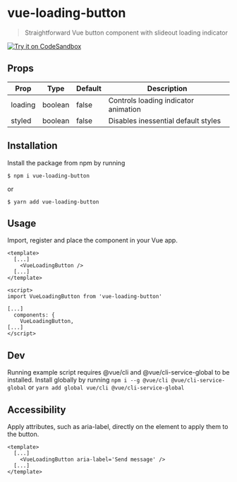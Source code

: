# vue-loading-button

> Straightforward Vue button component with slideout loading indicator

[![Try it on CodeSandbox](https://codesandbox.io/static/img/play-codesandbox.svg)](https://codesandbox.io/s/4zywwyjxw7)

## Props

|Prop   |Type   |Default|Description                         |
|-------|-------|-------|------------------------------------|
|loading|boolean|false  |Controls loading indicator animation|
|styled |boolean|false  |Disables inessential default styles |

## Installation

Install the package from npm by running

```
$ npm i vue-loading-button
```

or

```
$ yarn add vue-loading-button
```

## Usage

Import, register and place the component in your Vue app.

```
<template>
  [...]
    <VueLoadingButton />
  [...]
</template>

<script>
import VueLoadingButton from 'vue-loading-button'

[...]
  components: {
    VueLoadingButton,
[...]
</script>
```

## Dev

Running example script requires @vue/cli and @vue/cli-service-global to be installed.
Install globally by running `npm i --g @vue/cli @vue/cli-service-global` or `yarn add global vue/cli @vue/cli-service-global`

## Accessibility

Apply attributes, such as aria-label, directly on the element to apply them to the button.

```
<template>
  [...]
    <VueLoadingButton aria-label='Send message' />
  [...]
</template>
```
